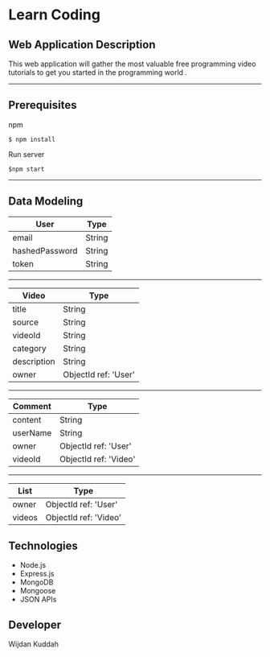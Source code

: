 # Learn Coding



## Web Application Description 
This web application will gather the most valuable free programming video tutorials to get you started in the programming world .


---
## Prerequisites

npm  
```
$ npm install
```

Run server
```
$npm start
```

---
## Data Modeling
| User           | Type   |
| -------------- | ------ |
| email          | String |
| hashedPassword | String |
| token          | String |

---

| Video       | Type                  |
| ----------- | --------------------- |
| title       | String                |
| source      | String                |
| videoId     | String                |
| category    | String                |
| description | String                |
| owner       | ObjectId  ref: 'User' |

---

| Comment  | Type                   |
| -------- | ---------------------- |
| content  | String                 |
| userName | String                 |
| owner    | ObjectId  ref: 'User'  |
| videoId  | ObjectId  ref: 'Video' |


---

| List   | Type                   |
| ------ | ---------------------- |
| owner  | ObjectId  ref: 'User'  |
| videos | ObjectId  ref: 'Video' |











## Technologies
* Node.js
* Express.js
* MongoDB
* Mongoose
* JSON APIs



## Developer

Wijdan Kuddah